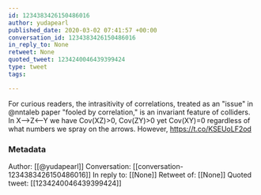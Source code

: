 ```yaml
---
id: 1234383426150486016
author: yudapearl
published_date: 2020-03-02 07:41:57 +00:00
conversation_id: 1234383426150486016
in_reply_to: None
retweet: None
quoted_tweet: 1234240046439399424
type: tweet
tags:

---
```


For curious readers, the intrasitivity of correlations,
treated as an "issue" in @nntaleb paper "fooled by correlation," is an invariant feature of colliders. 
In X--&gt;Z&lt;--Y we have Cov(XZ)&gt;0, Cov(ZY)&gt;0 yet Cov(XY)=0 regardless of what numbers we spray on the arrows. However, https://t.co/KSEUoLF2od

### Metadata

Author: [[@yudapearl]]
Conversation: [[conversation-1234383426150486016]]
In reply to: [[None]]
Retweet of: [[None]]
Quoted tweet: [[1234240046439399424]]
